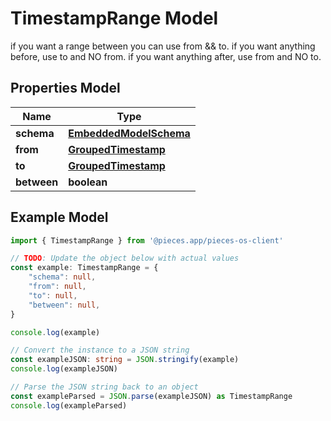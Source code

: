 
# TimestampRange Model

if you want a range between you can use from && to.  if you want anything before, use to and NO from.  if you want anything after, use from and NO to.

## Properties Model

Name | Type
------------ | -------------
**schema** | [**EmbeddedModelSchema**](EmbeddedModelSchema)
**from** | [**GroupedTimestamp**](GroupedTimestamp)
**to** | [**GroupedTimestamp**](GroupedTimestamp)
**between** | **boolean**

## Example Model

```typescript
import { TimestampRange } from '@pieces.app/pieces-os-client'

// TODO: Update the object below with actual values
const example: TimestampRange = {
    "schema": null,
    "from": null,
    "to": null,
    "between": null,
}

console.log(example)

// Convert the instance to a JSON string
const exampleJSON: string = JSON.stringify(example)
console.log(exampleJSON)

// Parse the JSON string back to an object
const exampleParsed = JSON.parse(exampleJSON) as TimestampRange
console.log(exampleParsed)
```



